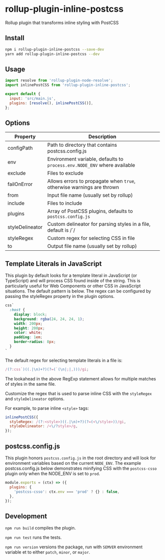 # rollup-plugin-inline-postcss

Rollup plugin that transforms inline styling with PostCSS

## Install

```bash
npm i rollup-plugin-inline-postcss --save-dev
yarn add rollup-plugin-inline-postcss --dev
```

## Usage

```js
import resolve from 'rollup-plugin-node-resolve';
import inlinePostCSS from 'rollup-plugin-inline-postcss';

export default {
  input: 'src/main.js',
  plugins: [resolve(), inlinePostCSS()],
};
```

## Options

| Property        | Description                                                              |
| --------------- | ------------------------------------------------------------------------ |
| configPath      | Path to directory that contains postcss.config.js                        |
| env             | Environment variable, defaults to `process.env.NODE_ENV` where available |
| exclude         | Files to exclude                                                         |
| failOnError     | Allows errors to propagate when `true`, otherwise warnings are thrown    |
| from            | Input file name (usually set by rollup)                                  |
| include         | Files to include                                                         |
| plugins         | Array of PostCSS plugins, defaults to `postcss.config.js`                |
| styleDelineator | Custom delineator for parsing styles in a file, default is /`/           |
| styleRegex      | Custom regex for selecting CSS in file                                   |
| to              | Output file name (usually set by rollup)                                 |

## Template Literals in JavaScript

This plugin by default looks for a template literal in JavaScript (or TypeScript) and will process CSS found inside of the string. This is particularly useful for Web Components or other CSS in JavaScript situations. The default pattern is below. The regex can be configured by passing the styleRegex property in the plugin options.

```css
css`
  :host {
    display: block;
    background: rgba(24, 24, 24, 1);
    width: 200px;
    height: 200px;
    color: white;
    padding: 1em;
    border-radius: 8px;
  }
`
```

The default regex for selecting template literals in a file is:

```js
/(?:css`)((.|\n)+?)(?=(`(\n|;|,)))/gi;
```

The lookahead in the above RegExp statement allows for multiple matches of styles in the same file.

Customize the regex that is used to parse inline CSS with the `styleRegex` and `styleDelineator` options.

For example, to parse inline `<style>` tags:

```js
inlinePostCSS({
  styleRegex: /(?:<style>)((.|\n)+?)(?=(<\/style>))/gi,
  styleDelineator: /<\/?style>/g,
});
```

## postcss.config.js

This plugin honors `postcss.config.js` in the root directory and will look for environment variables based on the current `NODE_ENV`. The example postcss.config.js below demonstrates minifying CSS with the `postcss-csso` plugin only when the NODE_ENV is set to `prod`.

```js
module.exports = (ctx) => ({
  plugins: {
    'postcss-csso': ctx.env === 'prod' ? {} : false,
  },
});
```

## Development

`npm run build` compiles the plugin.

`npm run test` runs the tests.

`npm run version` versions the package, run with `SEMVER` environment variable et to either `patch`, `minor`, or `major`.
